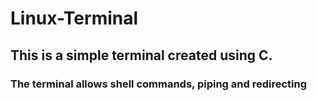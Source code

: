 # Linux-Terminal
## This is a simple terminal created using C.
### The terminal allows shell commands, piping and redirecting
